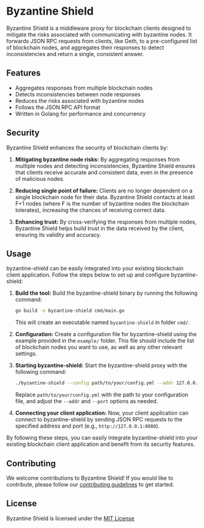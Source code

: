 # Byzantine Shield

Byzantine Shield is a middleware proxy for blockchain clients designed to mitigate the risks associated with communicating with byzantine nodes. It forwards JSON RPC requests from clients, like Geth, to a pre-configured list of blockchain nodes, and aggregates their responses to detect inconsistencies and return a single, consistent answer.

## Features

- Aggregates responses from multiple blockchain nodes
- Detects inconsistencies between node responses
- Reduces the risks associated with byzantine nodes
- Follows the JSON RPC API format
- Written in Golang for performance and concurrency

## Security

Byzantine Shield enhances the security of blockchain clients by:

1. **Mitigating byzantine node risks:** By aggregating responses from multiple nodes and detecting inconsistencies, Byzantine Shield ensures that clients receive accurate and consistent data, even in the presence of malicious nodes.

2. **Reducing single point of failure:** Clients are no longer dependent on a single blockchain node for their data. Byzantine Shield contacts at least F+1 nodes (where F is the number of byzantine nodes the blockchain tolerates), increasing the chances of receiving correct data.

3. **Enhancing trust:** By cross-verifying the responses from multiple nodes, Byzantine Shield helps build trust in the data received by the client, ensuring its validity and accuracy.

## Usage

byzantine-shield can be easily integrated into your existing blockchain client application. Follow the steps below to set up and configure byzantine-shield:

1. **Build the tool:** Build the byzantine-shield binary by running the following command:

    ```bash
    go build -o byzantine-shield cmd/main.go
    ```

    This will create an executable named `byzantine-shield` in folder `cmd/`.

2. **Configuration:** Create a configuration file for byzantine-shield using the example provided in the `example/` folder. This file should include the list of blockchain nodes you want to use, as well as any other relevant settings.

3. **Starting byzantine-shield:** Start the byzantine-shield proxy with the following command:

    ```bash
    ./byzantine-shield --config path/to/your/config.yml --addr 127.0.0.1 --port 8080
    ```

    Replace `path/to/your/config.yml` with the path to your configuration file, and adjust the `--addr` and `--port` options as needed.

4. **Connecting your client application:** Now, your client application can connect to byzantine-shield by sending JSON RPC requests to the specified address and port (e.g., `http://127.0.0.1:8080`).

By following these steps, you can easily integrate byzantine-shield into your existing blockchain client application and benefit from its security features.

## Contributing

We welcome contributions to Byzantine Shield! If you would like to contribute, please follow our [contributing guidelines](CONTRIBUTING.md) to get started.

## License

Byzantine Shield is licensed under the [MIT License](LICENSE)
